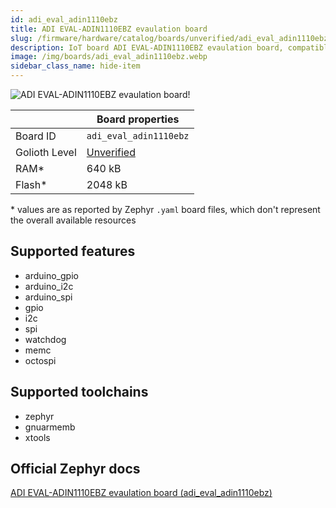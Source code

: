 ```yaml
---
id: adi_eval_adin1110ebz
title: ADI EVAL-ADIN1110EBZ evaulation board
slug: /firmware/hardware/catalog/boards/unverified/adi_eval_adin1110ebz
description: IoT board ADI EVAL-ADIN1110EBZ evaulation board, compatible with Golioth at unverified level.
image: /img/boards/adi_eval_adin1110ebz.webp
sidebar_class_name: hide-item
---
```


[//]: # (This is an auto-generated file, do not edit! Changes to it will be lost upon re-generation)

![ADI EVAL-ADIN1110EBZ evaulation board!](/img/boards/adi_eval_adin1110ebz.webp "ADI EVAL-ADIN1110EBZ evaulation board")

|                | Board properties     |
| -------------  | -------------------- |
| Board ID       | `adi_eval_adin1110ebz` |
| Golioth Level  | [Unverified](/firmware/hardware#unverified-boards) |
| RAM*           | 640 kB |
| Flash*         | 2048 kB |

\* values are as reported by Zephyr `.yaml` board files, which don't represent the overall available resources



## Supported features

* arduino_gpio
* arduino_i2c
* arduino_spi
* gpio
* i2c
* spi
* watchdog
* memc
* octospi

## Supported toolchains

* zephyr
* gnuarmemb
* xtools

## Official Zephyr docs

[ADI EVAL-ADIN1110EBZ evaulation board (adi_eval_adin1110ebz)](https://docs.zephyrproject.org/latest/boards/adi/eval_adin1110ebz/doc/index.html)
